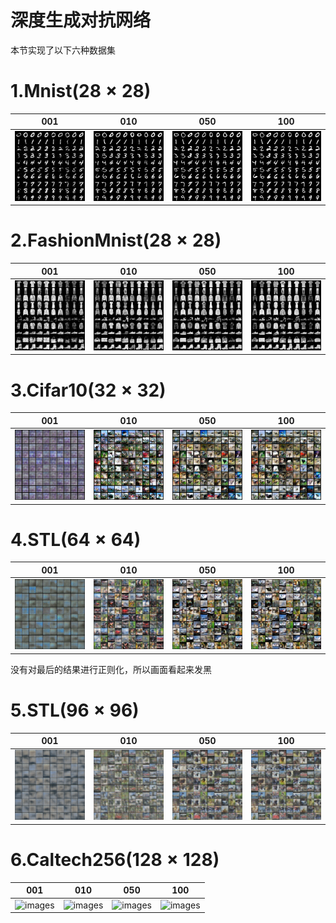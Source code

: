 深度生成对抗网络
===
本节实现了以下六种数据集

# 1.Mnist$(28 \times 28)$
| 001 | 010 | 050 | 100 |
| --- | --- | --- | --- |
| ![images](../Images/03/MNIST_001.png) | ![images](../Images/03/MNIST_010.png) | ![images](../Images/03/MNIST_050.png) | ![images](../Images/03/MNIST_100.png) |

# 2.FashionMnist$(28 \times 28)$
| 001 | 010 | 050 | 100 |
| --- | --- | --- | --- |
| ![images](../Images/03/FashionMnist_001.png) | ![images](../Images/03/FashionMnist_010.png) | ![images](../Images/03/FashionMnist_050.png) | ![images](../Images/03/FashionMnist_100.png) |

# 3.Cifar10$(32 \times 32)$
| 001 | 010 | 050 | 100 |
| --- | --- | --- | --- |
| ![images](../Images/03/Cifar10_001.png) | ![images](../Images/03/Cifar10_010.png) | ![images](../Images/03/Cifar10_050.png) | ![images](../Images/03/Cifar10_100.png) |

# 4.STL$(64 \times 64)$
| 001 | 010 | 050 | 100 |
| --- | --- | --- | --- |
| ![images](../Images/03/STL64_001.png) | ![images](../Images/03/STL64_010.png) | ![images](../Images/03/STL64_050.png) | ![images](../Images/03/STL64_100.png) |

没有对最后的结果进行正则化，所以画面看起来发黑

# 5.STL$(96 \times 96)$
| 001 | 010 | 050 | 100 |
| --- | --- | --- | --- |
| ![images](../Images/03/STL96_001.png) | ![images](../Images/03/STL96_010.png) | ![images](../Images/03/STL96_050.png) | ![images](../Images/03/STL96_100.png) |

# 6.Caltech256$(128 \times 128)$
| 001 | 010 | 050 | 100 |
| --- | --- | --- | --- |
| ![images](../Images/03/Caltech256_001.png) | ![images](../Images/03/Caltech256_010.png) | ![images](../Images/03/Caltech256_050.png) | ![images](../Images/03/Caltech256_100.png) |
